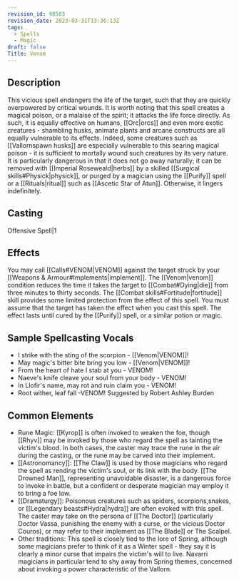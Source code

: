 ```yaml
---
revision_id: 98503
revision_date: 2023-03-31T13:36:13Z
tags:
  - Spells
  - Magic
draft: false
Title: Venom
---
```

## Description
This vicious spell endangers the life of the target, such that they are quickly overpowered by critical wounds. 
It is worth noting that this spell creates a magical poison, or a malaise of the spirit; it attacks the life force directly. As such, it is equally effective on humans, [[Orc|orcs]] and even more exotic creatures - shambling husks, animate plants and arcane constructs are all equally vulnerable to its effects. Indeed, some creatures such as [[Vallornspawn husks]] are especially vulnerable to this searing magical poison - it is sufficient to mortally wound such creatures by its very nature.
It is particularly dangerous in that it does not go away naturally; it can be removed with [[Imperial Roseweald|herbs]] by a skilled [[Surgical skills#Physick|physick]], or purged by a magician using the [[Purify]] spell or a [[Rituals|ritual]] such as [[Ascetic Star of Atun]]. Otherwise, it lingers indefinitely.
## Casting
Offensive Spell|1
## Effects
You may call [[Calls#VENOM|VENOM]] against the target struck by your [[Weapons & Armour#Implements|implement]].
The [[Venom|venom]] condition reduces the time it takes the target to [[Combat#Dying|die]] from three minutes to thirty seconds. The [[Combat skills#Fortitude|fortitude]] skill provides some limited protection from the effect of this spell.
You must assume that the target has taken the effect when you cast this spell. 
The effect lasts until cured by the [[Purify]] spell, or a similar potion or magic.
## Sample Spellcasting Vocals
* I strike with the sting of the scorpion - [[Venom|VENOM]]!
* May magic's bitter bite bring you low - [[Venom|VENOM]]!
* From the heart of hate I stab at you - VENOM!
* Naeve's knife cleave your soul from your body - VENOM!
* In Llofir's name, may rot and ruin claim you - VENOM!
* Root wither, leaf fall -VENOM! Suggested by Robert Ashley Burden
## Common Elements
* Rune Magic: [[Kyrop]] is often invoked to weaken the foe, though [[Rhyv]] may be invoked by those who regard the spell as tainting the victim's blood. In both cases, the caster may trace the rune in the air during the casting, or the rune may be carved into their implement.
* [[Astronomancy]]: [[The Claw]] is used by those magicians who regard the spell as rending the victim's soul, or its link with the body. [[The Drowned Man]], representing unavoidable disaster, is a dangerous force to invoke in battle, but a confident or desperate magician may employ it to bring a foe low.
* [[Dramaturgy]]: Poisonous creatures such as spiders, scorpions,snakes, or [[Legendary beasts#Hydra|hydra]] are often evoked with this spell. The caster may take on the persona of [[The Doctor]] (particularly Doctor Vassa, punishing the enemy with a curse, or the vicious Doctor Couros), or may refer to their implement as [[The Blade]] or The Scalpel.
* Other traditions: This spell is closely tied to the lore of Spring, although some magicians prefer to think of it as a Winter spell - they say it is clearly a minor curse that impairs the victim's will to live. Navarri magicians in particular tend to shy away from Spring themes, concerned about invoking a power characteristic of the Vallorn.